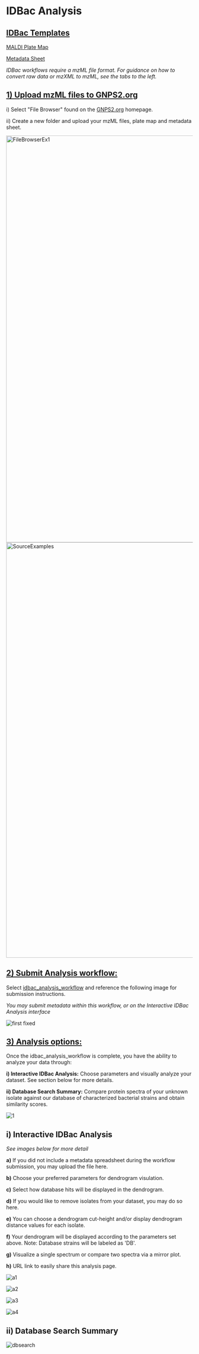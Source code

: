 # IDBac Analysis

## <ins>IDBac Templates<ins>
[MALDI Plate Map](https://docs.google.com/spreadsheets/d/1ihFy6lQyJtWy9fp46ahMPWk7xLp2tJ3q/edit?usp=sharing&ouid=102573514213912402103&rtpof=true&sd=true)

[Metadata Sheet](https://docs.google.com/spreadsheets/d/1yKsZ2FEw8-cWufvY8l31Ju8NTKujmEtb/edit?usp=sharing&ouid=102573514213912402103&rtpof=true&sd=true)

*IDBac workflows require a mzML file format. For guidance on how to convert raw data or mzXML to mzML, see the tabs to the left.*

## <ins>1) Upload mzML files to GNPS2.org
 
   i) Select "File Browser" found on the [GNPS2.org](https://gnps2.org/homepage) homepage.<ins>
   
   ii) Create a new folder and upload your mzML files, plate map and metadata sheet.
 

<img width="1096" alt="FileBrowserEx1" src="https://github.com/Wang-Bioinformatics-Lab/GNPS2_Documentation/assets/140128524/1bbcc5be-f17f-469b-81f0-864aed4022c6">

<img width="1119" alt="SourceExamples" src="https://github.com/Wang-Bioinformatics-Lab/GNPS2_Documentation/assets/140128524/25a5cc68-051f-43ce-bc6c-a9fe08bf1aba">


## <ins>2) Submit Analysis workflow: 

Select [idbac_analysis_workflow](https://gnps2.org/workflowinput?workflowname=idbac_analysis_workflow) and reference the following image for submission instructions.

*You may submit metadata within this workflow, or on the Interactive IDBac Analysis interface*

![first fixed](https://github.com/Wang-Bioinformatics-Lab/GNPS2_Documentation/assets/140128524/71661e45-2c76-47df-9db5-9463c2ad477e)


## <ins>3) Analysis options: 

Once the idbac_analysis_workflow is complete, you have the ability to analyze your data through:

  __i) Interactive IDBac Analysis:__ Choose parameters and visually analyze your dataset. See section below for more details.
   
  __ii) Database Search Summary:__ Compare protein spectra of your unknown isolate against our database of characterized bacterial strains and obtain similarity scores.
   

![1](https://github.com/Wang-Bioinformatics-Lab/GNPS2_Documentation/assets/140128524/e940dc4c-02f3-4d9f-b230-0b4cb89e9e05)


## i) Interactive IDBac Analysis
*See images below for more detail*

__a)__ If you did not include a metadata spreadsheet during the workflow submission, you may upload the file here.

__b)__ Choose your preferred parameters for dendrogram visulation.

__c)__ Select how database hits will be displayed in the dendrogram. 

__d)__ If you would like to remove isolates from your dataset, you may do so here. 

__e)__ You can choose a dendrogram cut-height and/or display dendrogram distance values for each isolate. 

__f)__ Your dendrogram will be displayed according to the parameters set above. Note: Database strains will be labeled as 'DB'.

__g)__ Visualize a single spectrum or compare two spectra via a mirror plot. 

__h)__ URL link to easily share this analysis page.

![a1](https://github.com/Wang-Bioinformatics-Lab/GNPS2_Documentation/assets/140128524/85c787fc-2ec6-4cae-af4e-c58bf4903da9)

![a2](https://github.com/Wang-Bioinformatics-Lab/GNPS2_Documentation/assets/140128524/8d60bbe3-69f2-44c1-9fca-4428d1212b56)

![a3](https://github.com/Wang-Bioinformatics-Lab/GNPS2_Documentation/assets/140128524/5dc59355-a75b-4008-9b73-dbc9e3c6f418)

![a4](https://github.com/Wang-Bioinformatics-Lab/GNPS2_Documentation/assets/140128524/81629d5d-bf51-41d8-9998-880b681c0974)

## ii) Database Search Summary

![dbsearch](https://github.com/Wang-Bioinformatics-Lab/GNPS2_Documentation/assets/140128524/18d5e695-35c6-422f-847b-3c33699afb8e)



